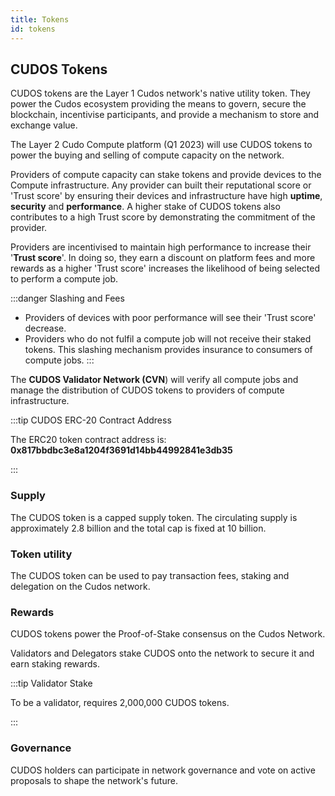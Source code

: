 ```yaml
---
title: Tokens 
id: tokens
---
```

## CUDOS Tokens

CUDOS tokens are the Layer 1 Cudos network's native utility token. They power the Cudos ecosystem providing the means to govern, secure the blockchain, incentivise participants, and provide a mechanism to store and exchange value.

The Layer 2 Cudo Compute platform (Q1 2023) will use CUDOS tokens to power the buying and selling of compute capacity on the network.

Providers of compute capacity can stake tokens and provide devices to the Compute infrastructure.
Any provider can built their reputational score or 'Trust score' by ensuring their devices and infrastructure have high **uptime**, **security** and **performance**. A higher stake of CUDOS tokens also contributes to a high Trust score by demonstrating the commitment of the provider.    

Providers are incentivised to maintain high performance to increase their '**Trust score**'. In doing so, they earn a discount on platform fees and more rewards as a higher 'Trust score' increases the likelihood of being selected to perform a compute job.

:::danger Slashing and Fees

* Providers of devices with poor performance will see their 'Trust score' decrease.
* Providers who do not fulfil a compute job will not receive their staked tokens.
This slashing mechanism provides insurance to consumers of compute jobs. 
:::

The **CUDOS Validator Network (CVN**) will verify all compute jobs and manage the distribution of CUDOS tokens to providers of compute infrastructure. 

:::tip CUDOS ERC-20 Contract Address

The ERC20 token contract address is:
**0x817bbdbc3e8a1204f3691d14bb44992841e3db35**

:::

### Supply

The CUDOS token is a capped supply token. The circulating supply is approximately 2.8 billion and the total cap is fixed at 10 billion.

### Token utility

The CUDOS token can be used to pay transaction fees, staking and delegation on the Cudos network. 

### Rewards

CUDOS tokens power the Proof-of-Stake consensus on the Cudos Network.

Validators and Delegators stake CUDOS onto the network to secure it and earn staking rewards.

:::tip Validator Stake

To be a validator, requires 2,000,000 CUDOS tokens.

:::

### Governance

CUDOS holders can participate in network governance and vote on active proposals to shape the network's future.




